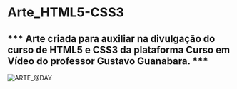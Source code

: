 # Arte_HTML5-CSS3


## *** Arte criada para auxiliar na divulgação do curso de HTML5 e CSS3 da plataforma Curso em Vídeo do professor Gustavo Guanabara. ***


![ARTE_@DAY](https://user-images.githubusercontent.com/71513260/151565255-f6796c31-916d-4fb1-8284-38be5788a86f.png)
